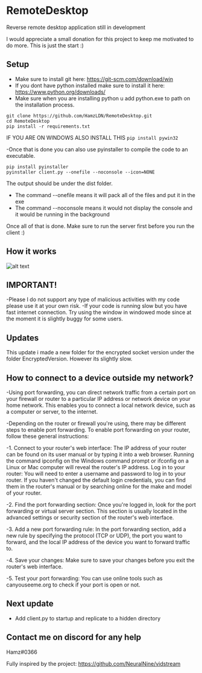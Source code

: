 # RemoteDesktop
Reverse remote desktop application still in development

I would appreciate a small donation for this project to keep me motivated to do more. This is just the start :)

## Setup
- Make sure to install git here:
https://git-scm.com/download/win
- If you dont have python installed make sure to install it here: https://www.python.org/downloads/
- Make sure when you are installing python u add python.exe to path on the installation process.

```
git clone https://github.com/HamzLDN/RemoteDesktop.git
cd RemoteDesktop
pip install -r requirements.txt
```
IF YOU ARE ON WINDOWS ALSO INSTALL THIS
```pip install pywin32```

-Once that is done you can also use pyinstaller to compile the code to an executable.
```
pip install pyinstaller
pyinstaller client.py --onefile --noconsole --icon=NONE
```


The output should be under the dist folder.
- The command --onefile means it will pack all of the files and put it in the exe
- The command --noconsole means it would not display the console and it would be running in the background

Once all of that is done. Make sure to run the server first before you run the client :)

## How it works
![alt text](https://github.com/HamzLDN/RemoteDesktop/blob/main/Diagram.png)

## IMPORTANT!
-Please I do not support any type of malicious activities with my code please use it at your own risk. 
-If your code is running slow but you have fast internet connection. Try using the window in windowed mode since at the moment it is slightly buggy for some users.

## Updates
This update i made a new folder for the encrypted socket version under the folder EncryptedVersion.
However its slightly slow.

## How to connect to a device outside my network?
-Using port forwarding, you can direct network traffic from a certain port on your firewall or router to a particular IP address or network device on your home network. This enables you to connect a local network device, such as a computer or server, to the internet.

-Depending on the router or firewall you're using, there may be different steps to enable port forwarding. To enable port forwarding on your router, follow these general instructions:

-1. Connect to your router's web interface: The IP address of your router can be found on its user manual or by typing it into a web browser. Running the command ipconfig on the Windows command prompt or ifconfig on a Linux or Mac computer will reveal the router's IP address.
Log in to your router: You will need to enter a username and password to log in to your router. If you haven't changed the default login credentials, you can find them in the router's manual or by searching online for the make and model of your router.

-2. Find the port forwarding section: Once you're logged in, look for the port forwarding or virtual server section. This section is usually located in the advanced settings or security section of the router's web interface.

-3. Add a new port forwarding rule: In the port forwarding section, add a new rule by specifying the protocol (TCP or UDP), the port you want to forward, and the local IP address of the device you want to forward traffic to.

-4. Save your changes: Make sure to save your changes before you exit the router's web interface.

-5. Test your port forwarding: You can use online tools such as canyouseeme.org to check if your port is open or not.

## Next update
- Add client.py to startup and replicate to a hidden directory

## Contact me on discord for any help
Hamz#0366

Fully inspired by the project: https://github.com/NeuralNine/vidstream
